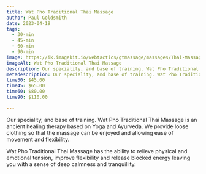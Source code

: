 ```yaml
---
title: Wat Pho Traditional Thai Massage
author: Paul Goldsmith
date: 2023-04-19
tags:
  - 30-min
  - 45-min
  - 60-min
  - 90-min
image: https://ik.imagekit.io/webtactics/gtmassage/massages/Thai-Massage-leg-strech.jpg
imageAlt: Wat Pho Traditional Thai Massage
description: Our speciality, and base of training. Wat Pho Traditional Thai Massage is an ancient healing therapy based on Yoga and Ayurveda.
metadescription: Our speciality, and base of training. Wat Pho Traditional Thai Massage is an ancient healing therapy based on Yoga and Ayurveda.
time30: $45.00
time45: $65.00
time60: $80.00
time90: $110.00

---
```


Our speciality, and base of training. Wat Pho Traditional Thai Massage is an ancient healing therapy based on Yoga and Ayurveda. We provide loose clothing so that the massage can be enjoyed and allowing ease of movement and flexibility. 

Wat Pho Traditional Thai Massage has the ability to relieve physical and emotional tension, improve flexibility and release blocked energy leaving you with a sense of deep calmness and tranquillity.